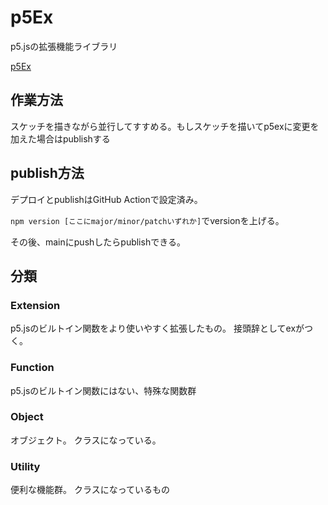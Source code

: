 # p5Ex

p5.jsの拡張機能ライブラリ

[p5Ex](https://www.npmjs.com/package/my-p5-ex)

## 作業方法

スケッチを描きながら並行してすすめる。もしスケッチを描いてp5exに変更を加えた場合はpublishする

## publish方法

デプロイとpublishはGitHub Actionで設定済み。

`npm version [ここにmajor/minor/patchいずれか]`でversionを上げる。

その後、mainにpushしたらpublishできる。

## 分類

### Extension

p5.jsのビルトイン関数をより使いやすく拡張したもの。
接頭辞としてexがつく。

### Function

p5.jsのビルトイン関数にはない、特殊な関数群

### Object

オブジェクト。
クラスになっている。

### Utility

便利な機能群。
クラスになっているもの
